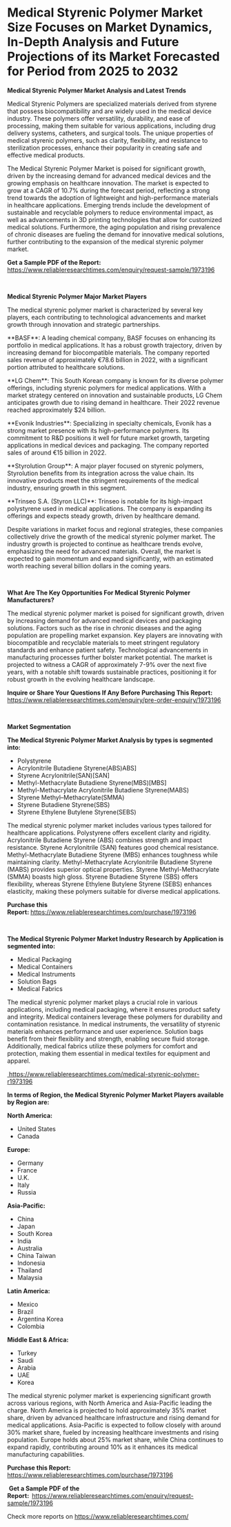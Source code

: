 <p><h1>Medical Styrenic Polymer Market Size Focuses on Market Dynamics, In-Depth Analysis and Future Projections of its Market Forecasted for Period from 2025 to 2032</h1></p><p><strong>Medical Styrenic Polymer Market Analysis and Latest Trends</strong></p>
<p><p>Medical Styrenic Polymers are specialized materials derived from styrene that possess biocompatibility and are widely used in the medical device industry. These polymers offer versatility, durability, and ease of processing, making them suitable for various applications, including drug delivery systems, catheters, and surgical tools. The unique properties of medical styrenic polymers, such as clarity, flexibility, and resistance to sterilization processes, enhance their popularity in creating safe and effective medical products.</p><p>The Medical Styrenic Polymer Market is poised for significant growth, driven by the increasing demand for advanced medical devices and the growing emphasis on healthcare innovation. The market is expected to grow at a CAGR of 10.7% during the forecast period, reflecting a strong trend towards the adoption of lightweight and high-performance materials in healthcare applications. Emerging trends include the development of sustainable and recyclable polymers to reduce environmental impact, as well as advancements in 3D printing technologies that allow for customized medical solutions. Furthermore, the aging population and rising prevalence of chronic diseases are fueling the demand for innovative medical solutions, further contributing to the expansion of the medical styrenic polymer market.</p></p>
<p><strong>Get a Sample PDF of the Report:&nbsp;</strong> <a href="https://www.reliableresearchtimes.com/enquiry/request-sample/1973196?utm_campaign=2183&utm_medium=2&utm_source=Github&utm_content=ia&utm_term=04022025&utm_id=medical-styrenic-polymer">https://www.reliableresearchtimes.com/enquiry/request-sample/1973196</a></p>
<p>&nbsp;</p>
<p><strong>Medical Styrenic Polymer Major Market Players</strong></p>
<p><p>The medical styrenic polymer market is characterized by several key players, each contributing to technological advancements and market growth through innovation and strategic partnerships. </p><p>**BASF**: A leading chemical company, BASF focuses on enhancing its portfolio in medical applications. It has a robust growth trajectory, driven by increasing demand for biocompatible materials. The company reported sales revenue of approximately €78.6 billion in 2022, with a significant portion attributed to healthcare solutions.</p><p>**LG Chem**: This South Korean company is known for its diverse polymer offerings, including styrenic polymers for medical applications. With a market strategy centered on innovation and sustainable products, LG Chem anticipates growth due to rising demand in healthcare. Their 2022 revenue reached approximately $24 billion.</p><p>**Evonik Industries**: Specializing in specialty chemicals, Evonik has a strong market presence with its high-performance polymers. Its commitment to R&D positions it well for future market growth, targeting applications in medical devices and packaging. The company reported sales of around €15 billion in 2022.</p><p>**Styrolution Group**: A major player focused on styrenic polymers, Styrolution benefits from its integration across the value chain. Its innovative products meet the stringent requirements of the medical industry, ensuring growth in this segment.</p><p>**Trinseo S.A. (Styron LLC)**: Trinseo is notable for its high-impact polystyrene used in medical applications. The company is expanding its offerings and expects steady growth, driven by healthcare demand.</p><p>Despite variations in market focus and regional strategies, these companies collectively drive the growth of the medical styrenic polymer market. The industry growth is projected to continue as healthcare trends evolve, emphasizing the need for advanced materials. Overall, the market is expected to gain momentum and expand significantly, with an estimated worth reaching several billion dollars in the coming years.</p></p>
<p>&nbsp;</p>
<p><strong>What Are The Key Opportunities For Medical Styrenic Polymer Manufacturers?</strong></p>
<p><p>The medical styrenic polymer market is poised for significant growth, driven by increasing demand for advanced medical devices and packaging solutions. Factors such as the rise in chronic diseases and the aging population are propelling market expansion. Key players are innovating with biocompatible and recyclable materials to meet stringent regulatory standards and enhance patient safety. Technological advancements in manufacturing processes further bolster market potential. The market is projected to witness a CAGR of approximately 7-9% over the next five years, with a notable shift towards sustainable practices, positioning it for robust growth in the evolving healthcare landscape.</p></p>
<p><strong>Inquire or Share Your Questions If Any Before Purchasing This Report:</strong> <a href="https://www.reliableresearchtimes.com/enquiry/pre-order-enquiry/1973196?utm_campaign=2183&utm_medium=2&utm_source=Github&utm_content=ia&utm_term=04022025&utm_id=medical-styrenic-polymer">https://www.reliableresearchtimes.com/enquiry/pre-order-enquiry/1973196</a></p>
<p>&nbsp;</p>
<p><strong>Market Segmentation</strong></p>
<p><strong>The Medical Styrenic Polymer Market Analysis by types is segmented into:</strong></p>
<p><ul><li>Polystyrene</li><li>Acrylonitrile Butadiene Styrene(ABS)ABS]</li><li>Styrene Acrylonitrile(SAN)[SAN]</li><li>Methyl-Methacrylate Butadiene Styrene(MBS)[MBS]</li><li>Methyl-Methacrylate Acrylonitrile Butadiene Styrene(MABS)</li><li>Styrene Methyl–Methacrylate(SMMA)</li><li>Styrene Butadiene Styrene(SBS)</li><li>Styrene Ethylene Butylene Styrene(SEBS)</li></ul></p>
<p><p>The medical styrenic polymer market includes various types tailored for healthcare applications. Polystyrene offers excellent clarity and rigidity. Acrylonitrile Butadiene Styrene (ABS) combines strength and impact resistance. Styrene Acrylonitrile (SAN) features good chemical resistance. Methyl-Methacrylate Butadiene Styrene (MBS) enhances toughness while maintaining clarity. Methyl-Methacrylate Acrylonitrile Butadiene Styrene (MABS) provides superior optical properties. Styrene Methyl-Methacrylate (SMMA) boasts high gloss. Styrene Butadiene Styrene (SBS) offers flexibility, whereas Styrene Ethylene Butylene Styrene (SEBS) enhances elasticity, making these polymers suitable for diverse medical applications.</p></p>
<p><strong>Purchase this Report:&nbsp;</strong><a href="https://www.reliableresearchtimes.com/purchase/1973196?utm_campaign=2183&utm_medium=2&utm_source=Github&utm_content=ia&utm_term=04022025&utm_id=medical-styrenic-polymer">https://www.reliableresearchtimes.com/purchase/1973196</a></p>
<p>&nbsp;</p>
<p><strong>The Medical Styrenic Polymer Market Industry Research by Application is segmented into:</strong></p>
<p><ul><li>Medical Packaging</li><li>Medical Containers</li><li>Medical Instruments</li><li>Solution Bags</li><li>Medical Fabrics</li></ul></p>
<p><p>The medical styrenic polymer market plays a crucial role in various applications, including medical packaging, where it ensures product safety and integrity. Medical containers leverage these polymers for durability and contamination resistance. In medical instruments, the versatility of styrenic materials enhances performance and user experience. Solution bags benefit from their flexibility and strength, enabling secure fluid storage. Additionally, medical fabrics utilize these polymers for comfort and protection, making them essential in medical textiles for equipment and apparel.</p></p>
<p><a href="https://www.reliableresearchtimes.com/medical-styrenic-polymer-r1973196?utm_campaign=2183&utm_medium=2&utm_source=Github&utm_content=ia&utm_term=04022025&utm_id=medical-styrenic-polymer">&nbsp;https://www.reliableresearchtimes.com/medical-styrenic-polymer-r1973196</a></p>
<p><strong>In terms of Region, the Medical Styrenic Polymer Market Players available by Region are:</strong></p>
<p>
    <p> <strong> North America: </strong>
        <ul>
            <li>United States</li>
            <li>Canada</li>
        </ul>
        </p> 
    <p> <strong> Europe: </strong>
        <ul>
            <li>Germany</li>
            <li>France</li>
            <li>U.K.</li>
            <li>Italy</li>
            <li>Russia</li>
        </ul>
        </p> 
    <p> <strong> Asia-Pacific: </strong>
        <ul>
            <li>China</li>
            <li>Japan</li>
            <li>South Korea</li>
            <li>India</li>
            <li>Australia</li>
            <li>China Taiwan</li>
            <li>Indonesia</li>
            <li>Thailand</li>
            <li>Malaysia</li>
        </ul>
        </p> 
    <p> <strong> Latin America: </strong>
        <ul>
            <li>Mexico</li>
            <li>Brazil</li>
            <li>Argentina Korea</li>
            <li>Colombia</li>
        </ul>
        </p> 
    <p> <strong> Middle East & Africa: </strong>
        <ul>
            <li>Turkey</li>
            <li>Saudi</li>
            <li>Arabia</li>
            <li>UAE</li>
            <li>Korea</li>
        </ul>
    </p>
    </p>
<p><p>The medical styrenic polymer market is experiencing significant growth across various regions, with North America and Asia-Pacific leading the charge. North America is projected to hold approximately 35% market share, driven by advanced healthcare infrastructure and rising demand for medical applications. Asia-Pacific is expected to follow closely with around 30% market share, fueled by increasing healthcare investments and rising population. Europe holds about 25% market share, while China continues to expand rapidly, contributing around 10% as it enhances its medical manufacturing capabilities.</p></p>
<p><strong>Purchase this Report: </strong><a href="https://www.reliableresearchtimes.com/purchase/1973196?utm_campaign=2183&utm_medium=2&utm_source=Github&utm_content=ia&utm_term=04022025&utm_id=medical-styrenic-polymer">https://www.reliableresearchtimes.com/purchase/1973196</a></p>
<p>&nbsp;<strong>Get a Sample PDF of the Report:&nbsp;&nbsp;</strong><a href="https://www.reliableresearchtimes.com/enquiry/request-sample/1973196?utm_campaign=2183&utm_medium=2&utm_source=Github&utm_content=ia&utm_term=04022025&utm_id=medical-styrenic-polymer">https://www.reliableresearchtimes.com/enquiry/request-sample/1973196</a></p>
<p><strong></strong></p>
<p>Check more reports on <a href="https://www.reliableresearchtimes.com/?utm_campaign=2183&utm_medium=2&utm_source=Github&utm_content=ia&utm_term=04022025&utm_id=medical-styrenic-polymer">https://www.reliableresearchtimes.com/</a></p>